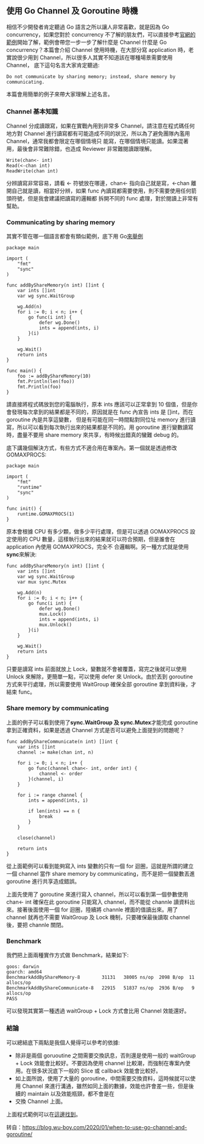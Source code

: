 ## 使用 Go Channel 及 Goroutine 時機
相信不少開發者肯定聽過 Go 語言之所以讓人非常喜歡，就是因為 Go concurrency，如果您對於 concurrency 不了解的朋友們，可以直接參考[官網的範例](https://go.dev/tour/concurrency/1)開始了解，範例會帶您一步一步了解什麼是
Channel 什麼是 Go concurrency？本篇會介紹 Channel 使用時機，在大部分寫 application 時，老實說很少用到 Channel，所以很多人其實不知道該在哪種場景需要使用 Channel，
底下這句名言大家肯定聽過:
```
Do not communicate by sharing memory; instead, share memory by communicating.
```
本篇會用簡單的例子來帶大家理解上述名言。
### Channel 基本知識
Channel 分成讀跟寫，如果在實戰內用到非常多 Channel，請注意在程式碼任何地方對 Channel 進行讀寫都有可能造成不同的狀況，所以為了避免團隊內濫用 Channel，通常我都會限定在哪個情境只
能寫，在哪個情境只能讀。如果混著用，最後會非常難除錯，也造成 Reviewer 非常難閱讀跟理解。
```
Write(chan<- int)
Read(<-chan int)
ReadWrite(chan int)
```
分辨讀寫非常容易，請看 <- 符號放在哪邊，chan<- 指向自己就是寫，<-chan 離開自己就是讀，相當好分辨，如果 func 內讀寫都需要使用，則不需要使用任何箭頭符號，但是我會建議把讀寫的邏輯都
拆開不同的 func 處理，對於閱讀上非常有幫助。
### Communicating by sharing memory
其實不管在哪一個語言都會有類似範例，底下用 Go[來舉例](https://go.dev/play/p/GhFGWgq1YOa)
```
package main

import (
    "fmt"
    "sync"
)

func addByShareMemory(n int) []int {
    var ints []int
    var wg sync.WaitGroup

    wg.Add(n)
    for i := 0; i < n; i++ {
        go func(i int) {
            defer wg.Done()
            ints = append(ints, i)
        }(i)
    }

    wg.Wait()
    return ints
}

func main() {
    foo := addByShareMemory(10)
    fmt.Println(len(foo))
    fmt.Println(foo)
}
```
請直接將程式碼放到您的電腦執行，原本 ints 應該可以正常拿到 10 個值，但是你會發現每次拿到的結果都是不同的，原因就是在 func 內宣告 ints 是 []int，而在 goroutine 內是共享這變數，
但是有可能在同一時間點對同位址 memory 進行讀寫，所以可以看到每次執行出來的結果都是不同的。用 goroutine 進行變數讀寫時，盡量不要用 share memory 來共享，有時候出錯真的蠻難 debug
的。

底下講幾個解決方式，有些方式不適合用在專案內。第一個就是透過修改 GOMAXPROCS:
```
package main

import (
    "fmt"
    "runtime"
    "sync"
)

func init() {
    runtime.GOMAXPROCS(1)
}
```
原本會根據 CPU 有多少顆，做多少平行處理，但是可以透過 GOMAXPROCS 設定使用的 CPU 數量，這樣執行出來的結果就可以符合預期，但是誰會在 application 內使用 GOMAXPROCS，完全不
合邏輯啊。另一種方式就是使用**sync**來解決:
```
func addByShareMemory(n int) []int {
    var ints []int
    var wg sync.WaitGroup
    var mux sync.Mutex

    wg.Add(n)
    for i := 0; i < n; i++ {
        go func(i int) {
            defer wg.Done()
            mux.Lock()
            ints = append(ints, i)
            mux.Unlock()
        }(i)
    }

    wg.Wait()
    return ints
}
```
只要是讀寫 ints 前面就放上 Lock，變數就不會被覆蓋，寫完之後就可以使用 Unlock 來解除，更簡單一點，可以使用 defer 來 Unlock。由於丟到 goroutine 方式來平行處理，所以需要使用 
WaitGroup 確保全部 goroutine 拿到資料後，才結束 func。
### Share memory by communicating
上面的例子可以看到使用了**sync.WaitGroup 及 sync.Mutex**才能完成 goroutine 拿到正確資料，如果是透過 Channel 方式是否可以避免上面提到的問題呢？
```
func addByShareCommunicate(n int) []int {
    var ints []int
    channel := make(chan int, n)

    for i := 0; i < n; i++ {
        go func(channel chan<- int, order int) {
            channel <- order
        }(channel, i)
    }

    for i := range channel {
        ints = append(ints, i)

        if len(ints) == n {
            break
        }
    }

    close(channel)

    return ints
}
```
從上面範例可以看到能夠寫入 ints 變數的只有一個 for 迴圈，這就是所謂的建立一個 channel 當作 share memory by communicating，而不是把一個變數丟進 goroutine 進行共享造成錯誤。

上面先使用了 goroutine 來進行寫入 channel，所以可以看到第一個參數使用 chan<- int 確保在此 goroutine 只能寫入 channel，而不能從 channle 讀資料出來。接著後面使用一個 for 
迴圈，陸續將 channle 裡面的值讀出來。用了 channel 就再也不需要 WaitGroup 及 Lock 機制，只要確保最後讀取 channel 後，要把 channle 關閉。
### Benchmark
我們把上面兩種實作方式做 Benchmark，結果如下:
```
goos: darwin
goarch: amd64
BenchmarkAddByShareMemory-8        31131   38005 ns/op  2098 B/op  11 allocs/op
BenchmarkAddByShareCommunicate-8   22915   51837 ns/op  2936 B/op   9 allocs/op
PASS
```
可以發現其實第一種透過 waitGroup + Lock 方式會比用 Channel 效能還好。

### 結論
可以總結底下兩點是我個人覺得可以參考的依據:
* 除非是兩個 goruoutine 之間需要交換訊息，否則還是使用一般的 waitGroup + Lock 效能會比較好。不要因為使用 channel 比較潮，而強制在專案內使用。在很多狀況底下一般的 Slice 或 
callback 效能會比較好。
* 如上面所說，使用了大量的 goroutine，中間需要交換資料，這時候就可以使用 Channel 來進行溝通，雖然如同上面的數據，效能也許會差一些，但是後續的 maintain 以及效能瓶頸，都不會是在
* 交換 Channel 上面。

上面程式範例可以在[這邊找到](https://github.com/go-training/training/tree/master/example33-share-memory-by-communicating)。

转自：https://blog.wu-boy.com/2020/01/when-to-use-go-channel-and-goroutine/


